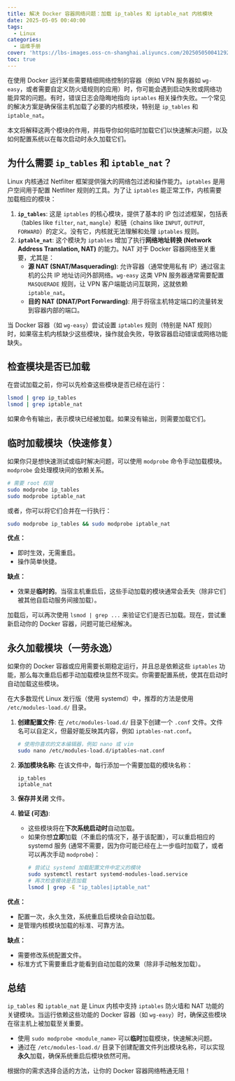 ```yaml
---
title: 解决 Docker 容器网络问题：加载 ip_tables 和 iptable_nat 内核模块
date: 2025-05-05 00:40:00
tags:
  - Linux
categories:
  - 运维手册
cover: 'https://lbs-images.oss-cn-shanghai.aliyuncs.com/202505050041292.png'
toc: true
---
```


在使用 Docker 运行某些需要精细网络控制的容器（例如 VPN 服务器如 `wg-easy`，或者需要自定义防火墙规则的应用）时，你可能会遇到启动失败或网络功能异常的问题。有时，错误日志会隐晦地指向 `iptables` 相关操作失败。一个常见的解决方案是确保宿主机加载了必要的内核模块，特别是 `ip_tables` 和 `iptable_nat`。

本文将解释这两个模块的作用，并指导你如何临时加载它们以快速解决问题，以及如何配置系统以在每次启动时永久加载它们。

<!-- more -->

## 为什么需要 `ip_tables` 和 `iptable_nat`？

Linux 内核通过 Netfilter 框架提供强大的网络包过滤和操作能力。`iptables` 是用户空间用于配置 Netfilter 规则的工具。为了让 `iptables` 能正常工作，内核需要加载相应的模块：

1.  **`ip_tables`**: 这是 `iptables` 的核心模块，提供了基本的 IP 包过滤框架，包括表（tables like `filter`, `nat`, `mangle`）和链（chains like `INPUT`, `OUTPUT`, `FORWARD`）的定义。没有它，内核就无法理解和处理 `iptables` 规则。
2.  **`iptable_nat`**: 这个模块为 `iptables` 增加了执行**网络地址转换 (Network Address Translation, NAT)** 的能力。NAT 对于 Docker 容器网络至关重要，尤其是：
    *   **源 NAT (SNAT/Masquerading)**: 允许容器（通常使用私有 IP）通过宿主机的公共 IP 地址访问外部网络。`wg-easy` 这类 VPN 服务器通常需要配置 `MASQUERADE` 规则，让 VPN 客户端能访问互联网，这就依赖 `iptable_nat`。
    *   **目的 NAT (DNAT/Port Forwarding)**: 用于将宿主机特定端口的流量转发到容器内部的端口。

当 Docker 容器（如 `wg-easy`）尝试设置 `iptables` 规则（特别是 NAT 规则）时，如果宿主机内核缺少这些模块，操作就会失败，导致容器启动错误或网络功能缺失。

## 检查模块是否已加载

在尝试加载之前，你可以先检查这些模块是否已经在运行：

```bash
lsmod | grep ip_tables
lsmod | grep iptable_nat
```

如果命令有输出，表示模块已经被加载。如果没有输出，则需要加载它们。

## 临时加载模块（快速修复）

如果你只是想快速测试或临时解决问题，可以使用 `modprobe` 命令手动加载模块。`modprobe` 会处理模块间的依赖关系。

```bash
# 需要 root 权限
sudo modprobe ip_tables
sudo modprobe iptable_nat
```

或者，你可以将它们合并在一行执行：

```bash
sudo modprobe ip_tables && sudo modprobe iptable_nat
```

**优点：**
*   即时生效，无需重启。
*   操作简单快捷。

**缺点：**
*   效果是**临时的**。当宿主机重启后，这些手动加载的模块通常会丢失（除非它们被其他自启动服务间接加载）。

加载后，可以再次使用 `lsmod | grep ...` 来验证它们是否已加载。现在，尝试重新启动你的 Docker 容器，问题可能已经解决。

## 永久加载模块（一劳永逸）

如果你的 Docker 容器或应用需要长期稳定运行，并且总是依赖这些 `iptables` 功能，那么每次重启后都手动加载模块显然不现实。你需要配置系统，使其在启动时自动加载这些模块。

在大多数现代 Linux 发行版（使用 systemd）中，推荐的方法是使用 `/etc/modules-load.d/` 目录。

1.  **创建配置文件**: 在 `/etc/modules-load.d/` 目录下创建一个 `.conf` 文件。文件名可以自定义，但最好能反映其内容，例如 `iptables-nat.conf`。

    ```bash
    # 使用你喜欢的文本编辑器，例如 nano 或 vim
    sudo nano /etc/modules-load.d/iptables-nat.conf
    ```

2.  **添加模块名称**: 在该文件中，每行添加一个需要加载的模块名称：

    ```
    ip_tables
    iptable_nat
    ```

3.  **保存并关闭** 文件。

4.  **验证 (可选)**:
    *   这些模块将在**下次系统启动时**自动加载。
    *   如果你想**立即**加载（不重启的情况下，基于该配置），可以重启相应的 systemd 服务 (通常不需要，因为你可能已经在上一步临时加载了，或者可以再次手动 `modprobe`)：
        ```bash
        # 尝试让 systemd 加载配置文件中定义的模块
        sudo systemctl restart systemd-modules-load.service
        # 再次检查模块是否加载
        lsmod | grep -E "ip_tables|iptable_nat"
        ```

**优点：**
*   配置一次，永久生效，系统重启后模块会自动加载。
*   是管理内核模块加载的标准、可靠方法。

**缺点：**
*   需要修改系统配置文件。
*   标准方式下需要重启才能看到自动加载的效果（除非手动触发加载）。

## 总结

`ip_tables` 和 `iptable_nat` 是 Linux 内核中支持 `iptables` 防火墙和 NAT 功能的关键模块。当运行依赖这些功能的 Docker 容器（如 `wg-easy`）时，确保这些模块在宿主机上被加载至关重要。

*   使用 `sudo modprobe <module_name>` 可以**临时**加载模块，快速解决问题。
*   通过在 `/etc/modules-load.d/` 目录下创建配置文件列出模块名称，可以实现**永久**加载，确保系统重启后模块依然可用。

根据你的需求选择合适的方法，让你的 Docker 容器网络畅通无阻！